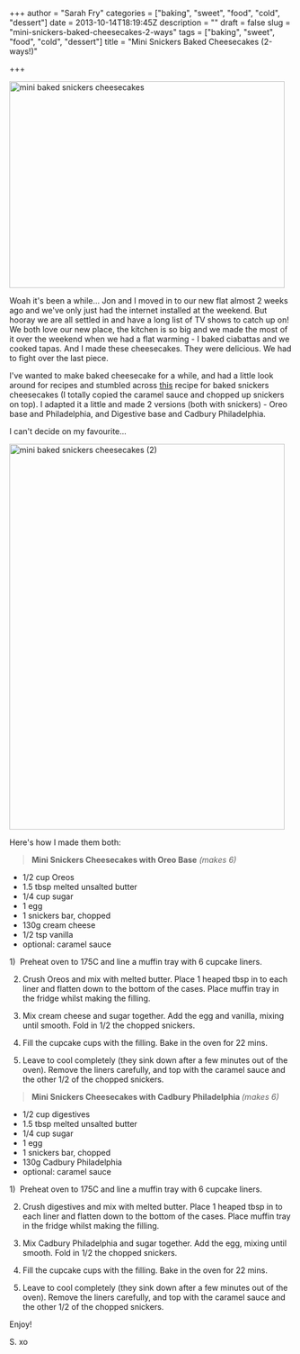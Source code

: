 +++
author = "Sarah Fry"
categories = ["baking", "sweet", "food", "cold", "dessert"]
date = 2013-10-14T18:19:45Z
description = ""
draft = false
slug = "mini-snickers-baked-cheesecakes-2-ways"
tags = ["baking", "sweet", "food", "cold", "dessert"]
title = "Mini Snickers Baked Cheesecakes (2-ways!)"

+++


<a href="https://yayfryday.com/images/2013/10/mini-baked-snickers-cheesecakes.jpg"><img class="alignnone size-full wp-image-1998" alt="mini baked snickers cheesecakes" src="https://yayfryday.com/images/2013/10/mini-baked-snickers-cheesecakes.jpg" width="490" height="367" /></a>

Woah it's been a while... Jon and I moved in to our new flat almost 2 weeks ago and we've only just had the internet installed at the weekend. But hooray we are all settled in and have a long list of TV shows to catch up on! We both love our new place, the kitchen is so big and we made the most of it over the weekend when we had a flat warming - I baked ciabattas and we cooked tapas. And I made these cheesecakes. They were delicious. We had to fight over the last piece.

I've wanted to make baked cheesecake for a while, and had a little look around for recipes and stumbled across <a href="http://apumpkinandaprincess.com/2012/08/mini-snickers-cheesecakes.html" target="_blank">this</a> recipe for baked snickers cheesecakes (I totally copied the caramel sauce and chopped up snickers on top). I adapted it a little and made 2 versions (both with snickers) - Oreo base and Philadelphia, and Digestive base and Cadbury Philadelphia.

I can't decide on my favourite...

<a href="https://yayfryday.com/images/2013/10/mini-baked-snickers-cheesecakes-2.jpg"><img class="alignnone size-full wp-image-1997" alt="mini baked snickers cheesecakes (2)" src="https://yayfryday.com/images/2013/10/mini-baked-snickers-cheesecakes-2.jpg" width="490" height="685" /></a>

Here's how I made them both:



> <strong>Mini Snickers Cheesecakes with Oreo Base</strong> <em>(makes 6)</em>
<ul>
	<li>1/2 cup Oreos</li>
	<li>1.5 tbsp melted unsalted butter</li>
	<li>1/4 cup sugar</li>
	<li>1 egg</li>
	<li>1 snickers bar, chopped</li>
	<li>130g cream cheese</li>
	<li>1/2 tsp vanilla</li>
	<li>optional: caramel sauce</li>
</ul>
1)  Preheat oven to 175C and line a muffin tray with 6 cupcake liners.

2) Crush Oreos and mix with melted butter. Place 1 heaped tbsp in to each liner and flatten down to the bottom of the cases. Place muffin tray in the fridge whilst making the filling.

3) Mix cream cheese and sugar together. Add the egg and vanilla, mixing until smooth. Fold in 1/2 the chopped snickers.

4) Fill the cupcake cups with the filling. Bake in the oven for 22 mins.

5) Leave to cool completely (they sink down after a few minutes out of the oven). Remove the liners carefully, and top with the caramel sauce and the other 1/2 of the chopped snickers.

> <strong>Mini Snickers Cheesecakes with Cadbury Philadelphia </strong><em>(makes 6)</em>
<ul>
	<li>1/2 cup digestives</li>
	<li>1.5 tbsp melted unsalted butter</li>
	<li>1/4 cup sugar</li>
	<li>1 egg</li>
	<li>1 snickers bar, chopped</li>
	<li>130g Cadbury Philadelphia</li>
	<li>optional: caramel sauce</li>
</ul>
1)  Preheat oven to 175C and line a muffin tray with 6 cupcake liners.

2) Crush digestives and mix with melted butter. Place 1 heaped tbsp in to each liner and flatten down to the bottom of the cases. Place muffin tray in the fridge whilst making the filling.

3) Mix Cadbury Philadelphia and sugar together. Add the egg, mixing until smooth. Fold in 1/2 the chopped snickers.

4) Fill the cupcake cups with the filling. Bake in the oven for 22 mins.

5) Leave to cool completely (they sink down after a few minutes out of the oven). Remove the liners carefully, and top with the caramel sauce and the other 1/2 of the chopped snickers.

Enjoy!

S. xo

